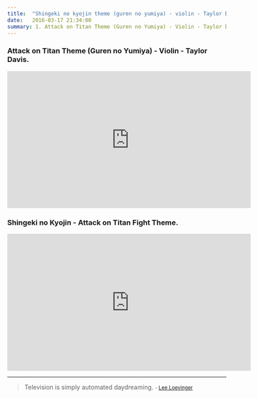 ```yaml
---
title:  "Shingeki no kyojin theme (guren no yumiya) - violin - Taylor Davis"
date:   2016-03-17 21:34:00
summary: 1. Attack on Titan Theme (Guren no Yumiya) - Violin - Taylor Davis. 2. Shingeki no Kyojin - Attack on Titan Fight Theme.
---
```


### Attack on Titan Theme (Guren no Yumiya) - Violin - Taylor Davis.

<iframe width="560" height="315" src="https://www.youtube.com/embed/GpLGU8k13Jc" frameborder="0" allowfullscreen></iframe>

### Shingeki no Kyojin - Attack on Titan Fight Theme.

<iframe width="560" height="315" src="https://www.youtube.com/embed/TQUsnto_3pw" frameborder="0" allowfullscreen></iframe>


---
> Television is simply automated daydreaming.
> <small>- [Lee Loevinger](http://www.brainyquote.com/quotes/quotes/l/leeloeving162532.html)</small>